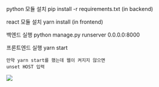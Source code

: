 python 모듈 설치
    pip install -r requirements.txt
    (in backend)

react 모듈 설치
    yarn install
    (in frontend)

백엔드 실행
    python manage.py runserver 0.0.0.0:8000
    
프론트엔드 실행
    yarn start

    만약 yarn start를 했는데 웹이 켜지지 않으면
    unset HOST 입력


<img src="https://img.shields.io/badge/React-색상?style=for-the-badge&logo=React&logoColor=#61DAFB">
